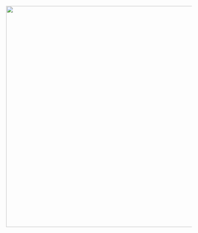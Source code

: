 <p align="center">
<img src="https://github-readme-stats.vercel.app/api?username=SeanK27&show_icons=true&count_private=true&theme=solarized-light&hide_border=true&hide=stars,issues&count_private=true&bg_color=black,green" width="600">
</p>
